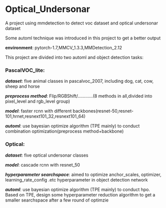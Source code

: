 # Optical_Undersonar
A project using mmdetection to detect voc dataset and optical undersonar dataset

Some automl technique was introduced in this project to get a better output

**environment**: pytorch-1.7,MMCV_1.3.3,MMDetection_2.12

This project are divided into two automl and object detection tasks:

### PascalVOC_lite:
***dataset***: five animal classes in pascalvoc_2007, including dog, cat, cow, sheep and horse

***preprocess method***: Flip/RGBShift/…………(8 methods in all,divided into pixel_level and rgb_level group)

***model***: faster rcnn with different backbones(resnet-50,resnet-101,hrnet,resnext101_32,resnext101_64)

***automl***: use bayesian optimize algorithm (TPE mainly) to conduct combination optimization(preprocess method+backbone)

### Optical:
***dataset***: five optical undersonar classes

***model***: cascade rcnn with resnet_50

***hyperparameter searchspace***: aimed to optimize anchor_scales, optimizer, learning_rate_config .etc hyperparameter in object detection network

***automl***: use bayesian optimize algorithm (TPE mainly) to conduct hpo. Based on TPE, design some hyperparameter reduction algorithm to get a smaller searchspace after a few round of optimzie

